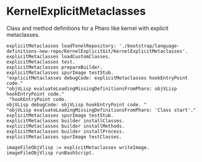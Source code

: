 # KernelExplicitMetaclasses
Class and method definitions for a Pharo like kernel with explicit metaclasses.

```explicitMetaclasses := MExplicitMetaclasses new name: #KernelExplicit; yourself.
explicitMetaclasses loadTonelRepository: './bootstrap/language-definitions-new-repo/KernelExplicitGit/KernelExplicitMetaclasses'.
explicitMetaclasses loadCustomClasses.
explicitMetaclasses test.
explicitMetaclasses prepareBuilder.
explicitMetaclasses spurImage testStub.
"explicitMetaclasses debugCode: explicitMetaclasses hookEntryPoint code."
"objVLisp evaluateLoadingMissingDefinitionsFromPharo: objVLisp hookEntryPoint code."
 "hookEntryPoint code.
objVLisp debugCode: objVLisp hookEntryPoint code. "
"objVLisp evaluateLoadingMissingDefinitionsFromPharo: 'Class start'."
explicitMetaclasses spurImage testStub.
explicitMetaclasses builder installClasses.
explicitMetaclasses builder installMethods.
explicitMetaclasses builder installProcess.
explicitMetaclasses spurImage testClasses.

imageFileObjVlisp := explicitMetaclasses writeImage.
imageFileObjVlisp runBashScript.
```
